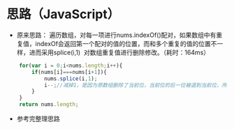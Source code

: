 
思路（JavaScript）
==================

* 原来思路：
  遍历数组，对每一项进行nums.indexOf()配对，如果数组中有重复值，indexOf会返回第一个配对的值的位置，而和多个重复的值的位置不一样，进而采用splice(i,1) 
  对数组重复值进行删除修改。（耗时：164ms）

```JavaScript
    for(var i = 0;i<nums.length;i++){
        if(nums[i]===nums[i+1]){
            nums.splice(i,1);
            i--;//减掉1，是因为原数组删除了当前位，当前位的后一位被退到当前位，所以位置减一位
        }
    }
    return nums.length;	
```
* 参考完整理思路
